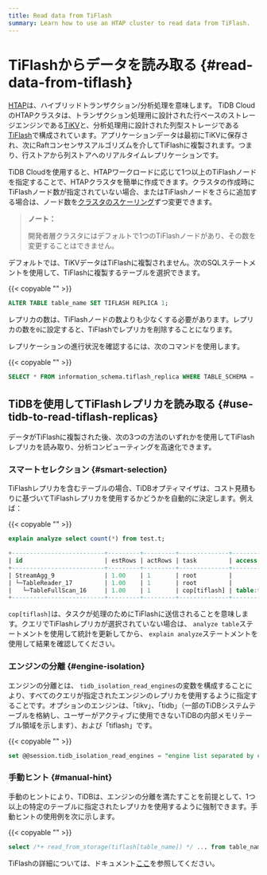 ```yaml
---
title: Read data from TiFlash
summary: Learn how to use an HTAP cluster to read data from TiFlash.
---
```


# TiFlashからデータを読み取る {#read-data-from-tiflash}

[HTAP](https://en.wikipedia.org/wiki/Hybrid_transactional/analytical_processing)は、ハイブリッドトランザクション/分析処理を意味します。 TiDB CloudのHTAPクラスタは、トランザクション処理用に設計された行ベースのストレージエンジンである[TiKV](https://tikv.org)と、分析処理用に設計された列型ストレージである[TiFlash](https://docs.pingcap.com/tidb/stable/tiflash-overview)で構成されています。アプリケーションデータは最初にTiKVに保存され、次にRaftコンセンサスアルゴリズムを介してTiFlashに複製されます。つまり、行ストアから列ストアへのリアルタイムレプリケーションです。

TiDB Cloudを使用すると、HTAPワークロードに応じて1つ以上のTiFlashノードを指定することで、HTAPクラスタを簡単に作成できます。クラスタの作成時にTiFlashノード数が指定されていない場合、またはTiFlashノードをさらに追加する場合は、ノード数を[クラスタのスケーリング](/tidb-cloud/scale-tidb-cluster.md)ずつ変更できます。

> **ノート：**
>
> 開発者層クラスタにはデフォルトで1つのTiFlashノードがあり、その数を変更することはできません。

デフォルトでは、TiKVデータはTiFlashに複製されません。次のSQLステートメントを使用して、TiFlashに複製するテーブルを選択できます。

{{< copyable "" >}}

```sql
ALTER TABLE table_name SET TIFLASH REPLICA 1;
```

レプリカの数は、TiFlashノードの数よりも少なくする必要があります。レプリカの数を`0`に設定すると、TiFlashでレプリカを削除することになります。

レプリケーションの進行状況を確認するには、次のコマンドを使用します。

{{< copyable "" >}}

```sql
SELECT * FROM information_schema.tiflash_replica WHERE TABLE_SCHEMA = '<db_name>' and TABLE_NAME = '<table_name>';
```

## TiDBを使用してTiFlashレプリカを読み取る {#use-tidb-to-read-tiflash-replicas}

データがTiFlashに複製された後、次の3つの方法のいずれかを使用してTiFlashレプリカを読み取り、分析コンピューティングを高速化できます。

### スマートセレクション {#smart-selection}

TiFlashレプリカを含むテーブルの場合、TiDBオプティマイザは、コスト見積もりに基づいてTiFlashレプリカを使用するかどうかを自動的に決定します。例えば：

{{< copyable "" >}}

```sql
explain analyze select count(*) from test.t;
```

```sql
+--------------------------+---------+---------+--------------+---------------+----------------------------------------------------------------------+--------------------------------+-----------+------+
| id                       | estRows | actRows | task         | access object | execution info                                                       | operator info                  | memory    | disk |
+--------------------------+---------+---------+--------------+---------------+----------------------------------------------------------------------+--------------------------------+-----------+------+
| StreamAgg_9              | 1.00    | 1       | root         |               | time:83.8372ms, loops:2                                              | funcs:count(1)->Column#4       | 372 Bytes | N/A  |
| └─TableReader_17         | 1.00    | 1       | root         |               | time:83.7776ms, loops:2, rpc num: 1, rpc time:83.5701ms, proc keys:0 | data:TableFullScan_16          | 152 Bytes | N/A  |
|   └─TableFullScan_16     | 1.00    | 1       | cop[tiflash] | table:t       | time:43ms, loops:1                                                   | keep order:false, stats:pseudo | N/A       | N/A  |
+--------------------------+---------+---------+--------------+---------------+----------------------------------------------------------------------+--------------------------------+-----------+------+
```

`cop[tiflash]`は、タスクが処理のためにTiFlashに送信されることを意味します。クエリでTiFlashレプリカが選択されていない場合は、 `analyze table`ステートメントを使用して統計を更新してから、 `explain analyze`ステートメントを使用して結果を確認してください。

### エンジンの分離 {#engine-isolation}

エンジンの分離とは、 `tidb_isolation_read_engines`の変数を構成することにより、すべてのクエリが指定されたエンジンのレプリカを使用するように指定することです。オプションのエンジンは、「tikv」、「tidb」（一部のTiDBシステムテーブルを格納し、ユーザーがアクティブに使用できないTiDBの内部メモリテーブル領域を示します）、および「tiflash」です。

{{< copyable "" >}}

```sql
set @@session.tidb_isolation_read_engines = "engine list separated by commas";
```

### 手動ヒント {#manual-hint}

手動のヒントにより、TiDBは、エンジンの分離を満たすことを前提として、1つ以上の特定のテーブルに指定されたレプリカを使用するように強制できます。手動ヒントの使用例を次に示します。

{{< copyable "" >}}

```sql
select /*+ read_from_storage(tiflash[table_name]) */ ... from table_name;
```

TiFlashの詳細については、ドキュメント[ここ](https://docs.pingcap.com/tidb/stable/tiflash-overview/)を参照してください。
